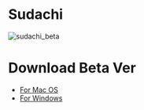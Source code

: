 # Sudachi
![sudachi_beta](https://cloud.githubusercontent.com/assets/1551828/26352500/0518ccd2-3ff7-11e7-8dc7-fbb6954cc5a6.gif)
# Download Beta Ver
- [For Mac OS](https://rink.hockeyapp.net/apps/15dafe6cdc9943d2b3c5eb4d5c9b32c6/app_versions/1)
- [For Windows](https://github.com/kato1628/Sudachi/releases)
